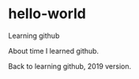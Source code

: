 # hello-world
Learning github

About time I learned github.

Back to learning github, 2019 version.
